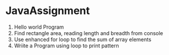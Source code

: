 # JavaAssignment
1. Hello world Program
2. Find rectangle area, reading length and breadth from console
3. Use enhanced for loop to find the sum of array elements
4. Wriite a Program using loop to print pattern
